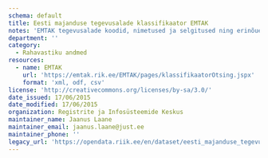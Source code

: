 ```yaml
---
schema: default
title: Eesti majanduse tegevusalade klassifikaator EMTAK
notes: 'EMTAK tegevusalade koodid, nimetused ja selgitused ning erinõuete teave. Andmed on reaalajas allalaetavad.'
department: ''
category:
  - Rahavastiku andmed
resources:
  - name: EMTAK
    url: 'https://emtak.rik.ee/EMTAK/pages/klassifikaatorOtsing.jspx'
    format: 'xml, odf, csv'
license: 'http://creativecommons.org/licenses/by-sa/3.0/'
date_issued: 17/06/2015
date_modified: 17/06/2015
organization: Registrite ja Infosüsteemide Keskus
maintainer_name: Jaanus Laane
maintainer_email: jaanus.laane@just.ee
maintainer_phone: ''
legacy_url: 'https://opendata.riik.ee/en/dataset/eesti_majanduse_tegevusalade_klassifikaator_2008'
---
```

